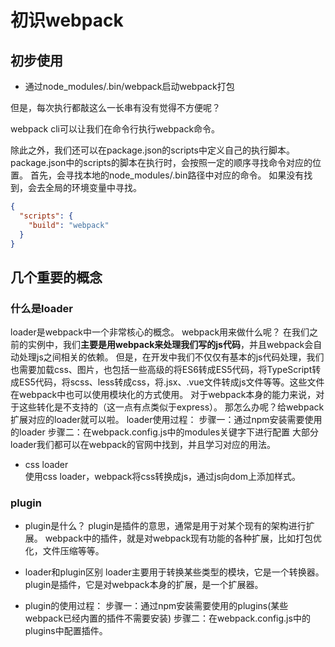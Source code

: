# 初识webpack
## 初步使用
- 通过node_modules/.bin/webpack启动webpack打包

但是，每次执行都敲这么一长串有没有觉得不方便呢？

webpack cli可以让我们在命令行执行webpack命令。

除此之外，我们还可以在package.json的scripts中定义自己的执行脚本。
package.json中的scripts的脚本在执行时，会按照一定的顺序寻找命令对应的位置。
首先，会寻找本地的node_modules/.bin路径中对应的命令。
如果没有找到，会去全局的环境变量中寻找。
```json
{
  "scripts": {
    "build": "webpack"
  }
}
```

## 几个重要的概念
### 什么是loader
loader是webpack中一个非常核心的概念。
webpack用来做什么呢？
在我们之前的实例中，我们**主要是用webpack来处理我们写的js代码**，并且webpack会自动处理js之间相关的依赖。
但是，在开发中我们不仅仅有基本的js代码处理，我们也需要加载css、图片，也包括一些高级的将ES6转成ES5代码，将TypeScript转成ES5代码，将scss、less转成css，将.jsx、.vue文件转成js文件等等。这些文件在webpack中也可以使用模块化的方式使用。
对于webpack本身的能力来说，对于这些转化是不支持的（这一点有点类似于express）。
那怎么办呢？给webpack扩展对应的loader就可以啦。
loader使用过程：
步骤一：通过npm安装需要使用的loader
步骤二：在webpack.config.js中的modules关键字下进行配置
大部分loader我们都可以在webpack的官网中找到，并且学习对应的用法。

- css loader  
  使用css loader，webpack将css转换成js，通过js向dom上添加样式。

### plugin
- plugin是什么？
plugin是插件的意思，通常是用于对某个现有的架构进行扩展。
webpack中的插件，就是对webpack现有功能的各种扩展，比如打包优化，文件压缩等等。

- loader和plugin区别
loader主要用于转换某些类型的模块，它是一个转换器。
plugin是插件，它是对webpack本身的扩展，是一个扩展器。
- plugin的使用过程：
步骤一：通过npm安装需要使用的plugins(某些webpack已经内置的插件不需要安装)
步骤二：在webpack.config.js中的plugins中配置插件。


